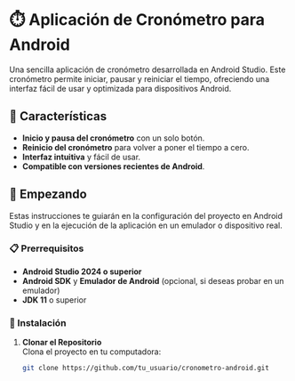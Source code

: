 # ⏱️ Aplicación de Cronómetro para Android

Una sencilla aplicación de cronómetro desarrollada en Android Studio. Este cronómetro permite iniciar, pausar y reiniciar el tiempo, ofreciendo una interfaz fácil de usar y optimizada para dispositivos Android.

## 📱 Características

- **Inicio y pausa del cronómetro** con un solo botón.
- **Reinicio del cronómetro** para volver a poner el tiempo a cero.
- **Interfaz intuitiva** y fácil de usar.
- **Compatible con versiones recientes de Android**.

## 🚀 Empezando

Estas instrucciones te guiarán en la configuración del proyecto en Android Studio y en la ejecución de la aplicación en un emulador o dispositivo real.

### 📋 Prerrequisitos

- **Android Studio 2024 o superior**
- **Android SDK** y **Emulador de Android** (opcional, si deseas probar en un emulador)
- **JDK 11** o superior

### 🔧 Instalación

1. **Clonar el Repositorio**  
   Clona el proyecto en tu computadora:
   ```bash
   git clone https://github.com/tu_usuario/cronometro-android.git
